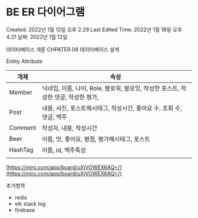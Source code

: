 # BE ER 다이어그램

Created: 2022년 1월 12일 오후 2:29
Last Edited Time: 2022년 1월 18일 오후 4:21
날짜: 2022년 1월 12일

데이터베이스 개론 CHPATER 08 데이터베이스 설계

Entity  Attribute

| 개체 | 속성 |
| --- | --- |
| Member | 닉네임, 이름, 나이, Role, 팔로워, 팔로잉, 작성한 포스트, 작성한 댓글, 작성한 평가,  |
| Post | 내용,  사진, 포스트해시태그, 작성시간, 좋아요 수, 조회 수, 댓글, 맥주 |
| Comment | 작성자, 내용, 작성시간 |
| Beer | 이름, 맛, 좋아요, 평점, 평가해시태그, 포스트  |
| HashTag | 이름, id, 맥주특성 |
|  |  |

[https://miro.com/app/board/uXjVOWEX6AQ=/](https://miro.com/app/board/uXjVOWEX6AQ=/)

추가항목

- redis
- elk stack log
- firebase